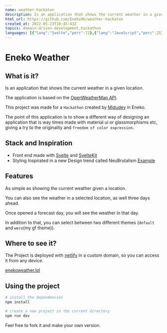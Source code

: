 ```yaml
---
name: weather-hackaton
description: Is an application that shows the current weather in a given location.  The application is based on the OpenWeatherMap API.  This project was made for a Hackathon created by Midudev in Eneko.
html_url: https://github.com/Eneko96/weather-hackaton
created_at: 2022-05-23T19:45:43Z
topics: domain-driven-development,hackathon
languages: [{"lang":"Svelte","perc":72},{"lang":"JavaScript","perc":25},{"lang":"CSS","perc":1},{"lang":"HTML","perc":0}]
---
```

# Eneko Weather

## What is it?

Is an application that shows the current weather in a given location.

The application is based on the [OpenWeatherMap API](https://openweathermap.org/api).

This project was made for a `Hackathon` created by [Midudev](https://midu.dev) in Eneko.

The point of this application is to show a different way of designing an application that is way times made with material ui or glassmorphisms etc, giving a try to the originality and `freedom of color expression`.

## Stack and Inspiration

- Front end made with [Svelte](https://svelte.dev/) and [SvelteKit](https://kit.svelte.dev)
- Styling Inspirated in a new Design trend called NeuBrutalism [Example](https://theoutline.com/)

## Features

As simple as showing the current weather given a location.

You can also see the weather in a selected location, as well three days ahead.

Once opened a forecast day, you will see the weather in that day.

In addition to that, you can select between two different themes (`default` and `wero`(my gf theme)).

## Where to see it?

The Project is deployed with [netlify](https://nelify.com) in a custom domain, so you can access it from any device.

[enekoweather.lol](https://enekoweather.lol)

## Using the project

```bash
# install the dependencies
npm install

# create a new project in the current directory
npm run dev
```

Feel free to fork it and make your own version.
